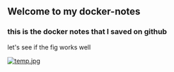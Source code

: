 ## Welcome to my docker-notes

### this is the docker notes that I saved on github

let's see if the fig works well

[![temp.jpg](https://s3.ax1x.com/2021/02/18/yRyG2n.jpg)](https://imgchr.com/i/yRyG2n)

